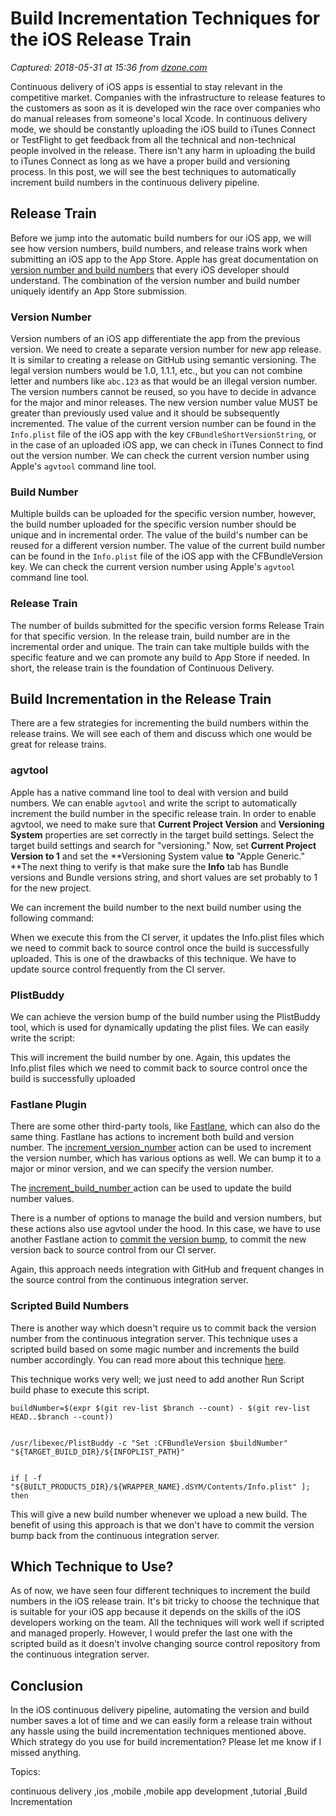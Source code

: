 # Build Incrementation Techniques for the iOS Release Train

_Captured: 2018-05-31 at 15:36 from [dzone.com](https://dzone.com/articles/building-incrementation-techniques-for-the-ios-rel?edition=379209&utm_source=Zone%20Newsletter&utm_medium=email&utm_campaign=mobile%202018-05-31)_

Continuous delivery of iOS apps is essential to stay relevant in the competitive market. Companies with the infrastructure to release features to the customers as soon as it is developed win the race over companies who do manual releases from someone's local Xcode. In continuous delivery mode, we should be constantly uploading the iOS build to iTunes Connect or TestFlight to get feedback from all the technical and non-technical people involved in the release. There isn't any harm in uploading the build to iTunes Connect as long as we have a proper build and versioning process. In this post, we will see the best techniques to automatically increment build numbers in the continuous delivery pipeline.

## Release Train

Before we jump into the automatic build numbers for our iOS app, we will see how version numbers, build numbers, and release trains work when submitting an iOS app to the App Store. Apple has great documentation on [version number and build numbers](https://developer.apple.com/library/content/technotes/tn2420/_index.html) that every iOS developer should understand. The combination of the version number and build number uniquely identify an App Store submission.

### Version Number

Version numbers of an iOS app differentiate the app from the previous version. We need to create a separate version number for new app release. It is similar to creating a release on GitHub using semantic versioning. The legal version numbers would be 1.0, 1.1.1, etc., but you can not combine letter and numbers like `abc.123` as that would be an illegal version number. The version numbers cannot be reused, so you have to decide in advance for the major and minor releases. The new version number value MUST be greater than previously used value and it should be subsequently incremented. The value of the current version number can be found in the `Info.plist` file of the iOS app with the key `CFBundleShortVersionString`, or in the case of an uploaded iOS app, we can check in iTunes Connect to find out the version number. We can check the current version number using Apple's `agvtool` command line tool.

### Build Number

Multiple builds can be uploaded for the specific version number, however, the build number uploaded for the specific version number should be unique and in incremental order. The value of the build's number can be reused for a different version number. The value of the current build number can be found in the `Info.plist` file of the iOS app with the CFBundleVersion key. We can check the current version number using Apple's `agvtool` command line tool.

### Release Train

The number of builds submitted for the specific version forms Release Train for that specific version. In the release train, build number are in the incremental order and unique. The train can take multiple builds with the specific feature and we can promote any build to App Store if needed. In short, the release train is the foundation of Continuous Delivery.

## Build Incrementation in the Release Train

There are a few strategies for incrementing the build numbers within the release trains. We will see each of them and discuss which one would be great for release trains.

### agvtool

Apple has a native command line tool to deal with version and build numbers. We can enable `agvtool` and write the script to automatically increment the build number in the specific release train. In order to enable agvtool, we need to make sure that **Current Project Version** and **Versioning System** properties are set correctly in the target build settings. Select the target build settings and search for "versioning." Now, set **Current Project Version **to** 1** and set the **Versioning System value **to** "Apple Generic." **The next thing to verify is that make sure the **Info** tab has Bundle versions and Bundle versions string, and short values are set probably to 1 for the new project.

We can increment the build number to the next build number using the following command:

When we execute this from the CI server, it updates the Info.plist files which we need to commit back to source control once the build is successfully uploaded. This is one of the drawbacks of this technique. We have to update source control frequently from the CI server.

### PlistBuddy

We can achieve the version bump of the build number using the PlistBuddy tool, which is used for dynamically updating the plist files. We can easily write the script:

This will increment the build number by one. Again, this updates the Info.plist files which we need to commit back to source control once the build is successfully uploaded

### Fastlane Plugin

There are some other third-party tools, like [Fastlane](https://fastlane.tools/), which can also do the same thing. Fastlane has actions to increment both build and version number. The [increment_version_number](https://docs.fastlane.tools/actions/increment_version_number/) action can be used to increment the version number, which has various options as well. We can bump it to a major or minor version, and we can specify the version number.

The [increment_build_number ](https://docs.fastlane.tools/actions/increment_build_number/)action can be used to update the build number values.

There is a number of options to manage the build and version numbers, but these actions also use agvtool under the hood. In this case, we have to use another Fastlane action to [commit the version bump](https://docs.fastlane.tools/actions/commit_version_bump/#commit_version_bump), to commit the new version back to source control from our CI server.

Again, this approach needs integration with GitHub and frequent changes in the source control from the continuous integration server.

### Scripted Build Numbers

There is another way which doesn't require us to commit back the version number from the continuous integration server. This technique uses a scripted build based on some magic number and increments the build number accordingly. You can read more about this technique [here](https://tgoode.com/2014/06/05/sensible-way-increment-bundle-version-cfbundleversion-xcode/).

This technique works very well; we just need to add another Run Script build phase to execute this script.
    
    
    buildNumber=$(expr $(git rev-list $branch --count) - $(git rev-list HEAD..$branch --count))
    
    
    /usr/libexec/PlistBuddy -c "Set :CFBundleVersion $buildNumber" "${TARGET_BUILD_DIR}/${INFOPLIST_PATH}"
    
    
    if [ -f "${BUILT_PRODUCTS_DIR}/${WRAPPER_NAME}.dSYM/Contents/Info.plist" ]; then

This will give a new build number whenever we upload a new build. The benefit of using this approach is that we don't have to commit the version bump back from the continuous integration server.

## Which Technique to Use?

As of now, we have seen four different techniques to increment the build numbers in the iOS release train. It's bit tricky to choose the technique that is suitable for your iOS app because it depends on the skills of the iOS developers working on the team. All the techniques will work well if scripted and managed properly. However, I would prefer the last one with the scripted build as it doesn't involve changing source control repository from the continuous integration server.

## Conclusion

In the iOS continuous delivery pipeline, automating the version and build number saves a lot of time and we can easily form a release train without any hassle using the build incrementation techniques mentioned above. Which strategy do you use for build incrementation? Please let me know if I missed anything.

Topics:

continuous delivery ,ios ,mobile ,mobile app development ,tutorial ,Build Incrementation
